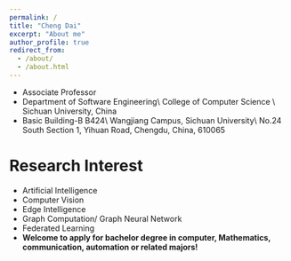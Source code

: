 ```yaml
---
permalink: /
title: "Cheng Dai"
excerpt: "About me"
author_profile: true
redirect_from: 
  - /about/
  - /about.html
---
```


* Associate Professor
* Department of Software Engineering\\
College of Computer Science \\
Sichuan University, China
* Basic Building-B B424\\
Wangjiang Campus, Sichuan University\\
No.24 South Section 1, Yihuan Road, Chengdu, China, 610065

Research Interest
======
* Artificial Intelligence
* Computer Vision
* Edge Intelligence
* Graph Computation/ Graph Neural Network
* Federated Learning
* **Welcome to apply for bachelor degree in computer, Mathematics, communication, automation or related majors!**
